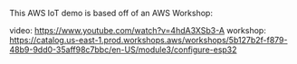 This AWS IoT demo is based off of an AWS Workshop:

video: https://www.youtube.com/watch?v=4hdA3XSb3-A
workshop: https://catalog.us-east-1.prod.workshops.aws/workshops/5b127b2f-f879-48b9-9dd0-35aff98c7bbc/en-US/module3/configure-esp32